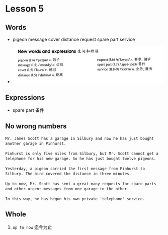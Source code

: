 # Lesson 5

## Words

- pigeon message cover distance request spare part service

- ![Words](../../../Images/Part2/words-5.png)

## Expressions

- spare part 备件

## No wrong numbers

```
Mr. James Scott has a garage in Silbury and now he has just bought another garage in Pinhurst.

Pinhurst is only five miles from Silbury, but Mr. Scott cannot get a telephone for his new garage. So he has just bought twelve pigeons.

Yesterday, a pigeon carried the first message from Pinhurst to Silbury. The bird covered the distance in three minutes.

Up to now, Mr. Scott has sent a great many requests for spare parts and other urgent messages from one garage to the other.

In this way, he has begun his own private 'telephone' service.
```

## Whole

1. `up to now` 迄今为止
